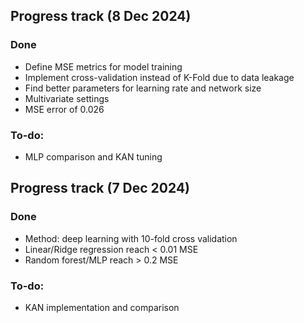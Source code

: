 ## Progress track (8 Dec 2024)

### Done
- Define MSE metrics for model training
- Implement cross-validation instead of K-Fold due to data leakage
- Find better parameters for learning rate and network size
- Multivariate settings
- MSE error of 0.026 

### To-do:
- MLP comparison and KAN tuning

## Progress track (7 Dec 2024)

### Done
- Method: deep learning with 10-fold cross validation
- Linear/Ridge regression reach < 0.01 MSE
- Random forest/MLP reach > 0.2 MSE

### To-do:
- KAN implementation and comparison

